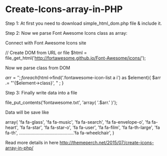 # Create-Icons-array-in-PHP

Step 1: At first you need to download simple_html_dom.php file & include it.

<?php include 'simple_html_dom.php'; ?>

 Step 2: Now we parse Font Awesome Icons class as array:

Connect with Font Awesome Icons site

// Create DOM from URL or file
$html = file_get_html('http://fortawesome.github.io/Font-Awesome/icons/');

Now we parse class from DOM

$arr = '';
foreach($html->find('.fontawesome-icon-list a i') as $element){
           $arr .=  "'{$element->class}', " ;
}

Step 3: Finally write data into a file

file_put_contents('fontawesome.txt', 'array( '.$arr.' )');

Data will be save like

array( 'fa fa-glass', 'fa fa-music', 'fa fa-search', 'fa fa-envelope-o', 'fa fa-heart', 'fa fa-star', 'fa fa-star-o', 'fa fa-user', 'fa fa-film', 'fa fa-th-large', 'fa fa-th', ...........................................'fa fa-wheelchair',  )

Read more details in here http://themeperch.net/2015/07/create-icons-array-in-php/
